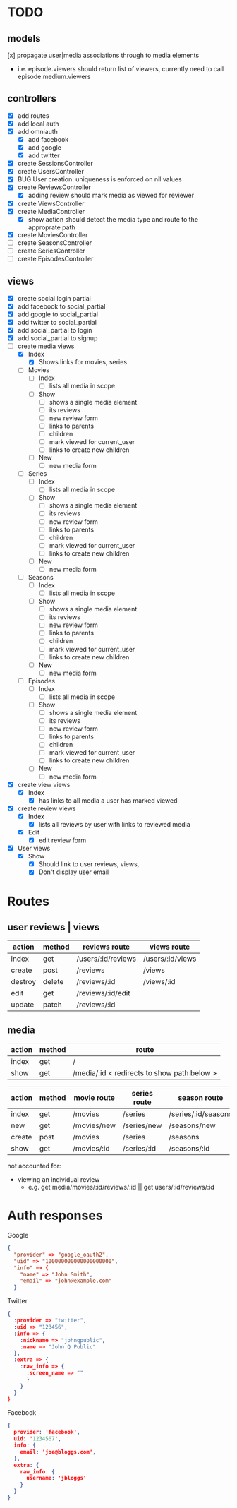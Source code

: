 # TODO
## models
[x] propagate user|media associations through to media elements
  - i.e. episode.viewers should return list of viewers, currently need to call episode.medium.viewers  
## controllers
- [x] add routes  
- [x] add local auth  
- [x] add omniauth  
  - [x] add facebook  
  - [x] add google  
  - [x] add twitter  
- [x] create SessionsController  
- [x] create UsersController  
- [x] BUG User creation: uniqueness is enforced on nil values  
- [x] create ReviewsController  
  - [x] adding review should mark media as viewed for reviewer
- [x] create ViewsController  
- [x] create MediaController  
  - [x] show action should detect the media type and route to the approprate path
- [x] create MoviesController  
- [ ] create SeasonsController  
- [ ] create SeriesController  
- [ ] create EpisodesController  
## views
- [x] create social login partial  
- [x] add facebook to social_partial  
- [x] add google to social_partial  
- [x] add twitter to social_partial  
- [x] add social_partial to login  
- [x] add social_partial to signup  
- [ ] create media views
  - [x] Index
    - [x] Shows links for movies, series 
  - [ ] Movies
    - [ ] Index
      - [ ] lists all media in scope
    - [ ] Show
      - [ ] shows a single media element
      - [ ] its reviews
      - [ ] new review form
      - [ ] links to parents
      - [ ] children
      - [ ] mark viewed for current_user
      - [ ] links to create new children
    - [ ] New  
      - [ ] new media form
  - [ ] Series
    - [ ] Index
      - [ ] lists all media in scope
    - [ ] Show
      - [ ] shows a single media element
      - [ ] its reviews
      - [ ] new review form
      - [ ] links to parents
      - [ ] children
      - [ ] mark viewed for current_user
      - [ ] links to create new children
    - [ ] New  
      - [ ] new media form
  - [ ] Seasons
    - [ ] Index
      - [ ] lists all media in scope
    - [ ] Show
      - [ ] shows a single media element
      - [ ] its reviews
      - [ ] new review form
      - [ ] links to parents
      - [ ] children
      - [ ] mark viewed for current_user
      - [ ] links to create new children
    - [ ] New  
      - [ ] new media form
  - [ ] Episodes
    - [ ] Index
      - [ ] lists all media in scope
    - [ ] Show
      - [ ] shows a single media element
      - [ ] its reviews
      - [ ] new review form
      - [ ] links to parents
      - [ ] children
      - [ ] mark viewed for current_user
      - [ ] links to create new children
    - [ ] New  
      - [ ] new media form
- [x] create view views
  - [x] Index  
      - [x] has links to all media a user has marked viewed
- [x] create review views
  - [x] Index
    - [x] lists all reviews by user with links to reviewed media
  - [x] Edit
    - [x] edit review form
- [x] User views
  - [x] Show
    - [x] Should link to user reviews, views,
    - [x] Don't display user email

# Routes
## user reviews | views
action | method | reviews route | views route
-|-|-|-
index | get | /users/:id/reviews | /users/:id/views
create | post | /reviews | /views 
destroy | delete | /reviews/:id | /views/:id
edit | get | /reviews/:id/edit | 
update | patch | /reviews/:id | 


## media
action | method | route
-|-|-
index | get | /
show | get | /media/:id < redirects to show path below >

action | method | movie route | series route | season route | episode route | 
-|-|-|-|-|-
index | get | /movies | /series | /series/:id/seasons | /series/:id/seasons/:id/episodes
new | get | /movies/new | /series/new | /seasons/new | /episodes/new
create | post | /movies | /series | /seasons | /episodes
show | get | /movies/:id | /series/:id | /seasons/:id | /episodes/:id

not accounted for:  
- viewing an individual review  
  - e.g. get media/movies/:id/reviews/:id || get users/:id/reviews/:id




# Auth responses
Google
```json
{
  "provider" => "google_oauth2",
  "uid" => "100000000000000000000",
  "info" => {
    "name" => "John Smith",
    "email" => "john@example.com"
  }

```
Twitter
```json
{
  :provider => "twitter",
  :uid => "123456",
  :info => {
    :nickname => "johnqpublic",
    :name => "John Q Public"
  },
  :extra => {
    :raw_info => {
      :screen_name => ""
      }
    }
  }
}
```
Facebook
```json 
{
  provider: 'facebook',
  uid: '1234567',
  info: {
    email: 'joe@bloggs.com',
  },  
  extra: {
    raw_info: {
      username: 'jbloggs'
    }
  }
}
```